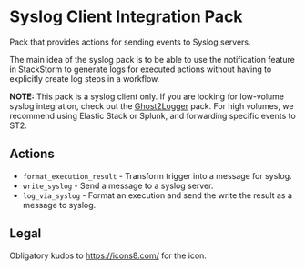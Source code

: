 # Syslog Client Integration Pack

Pack that provides actions for sending events to Syslog servers. 

The main idea of the syslog pack is to be able to use the notification feature in StackStorm to
generate logs for executed actions without having to explicitly create log steps in a workflow.

**NOTE:** This pack is a syslog client only. If you are looking for low-volume syslog integration,
check out the [Ghost2Logger](https://github.com/StackStorm-Exchange/stackstorm-ghost2logger) pack.
For high volumes, we recommend using Elastic Stack or Splunk, and forwarding specific events to ST2.

## Actions

* `format_execution_result` - Transform trigger into a message for syslog.
* `write_syslog` - Send a message to a syslog server.
* `log_via_syslog` - Format an execution and send the write the result as a message to syslog.

## Legal

Obligatory kudos to https://icons8.com/ for the icon.
